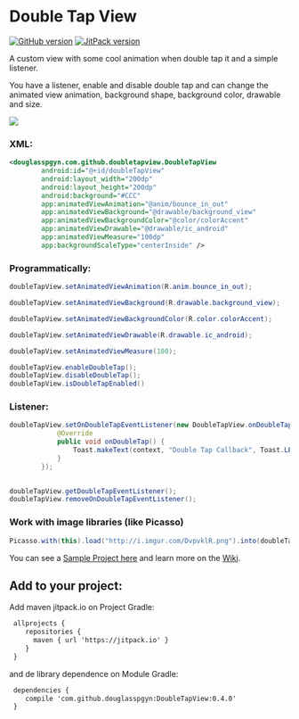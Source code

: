 # Double Tap View
[![GitHub version](https://badge.fury.io/gh/douglasspgyn%2FDoubleTapView.svg)](https://badge.fury.io/gh/douglasspgyn%2FDoubleTapView)
[![JitPack version](https://jitpack.io/v/douglasspgyn/DoubleTapView.svg)](https://jitpack.io/#douglasspgyn/DoubleTapView)

A custom view with some cool animation when double tap it and a simple listener.

You have a listener, enable and disable double tap and can change the animated view animation, background shape, background color, drawable and size.

![](https://media.giphy.com/media/l41JFwECYpeyPknm0/giphy.gif) 

### XML:
```xml
<douglasspgyn.com.github.doubletapview.DoubleTapView
        android:id="@+id/doubleTapView"
        android:layout_width="200dp"
        android:layout_height="200dp"
        android:background="#CCC"
        app:animatedViewAnimation="@anim/bounce_in_out"
        app:animatedViewBackground="@drawable/background_view"
        app:animatedViewBackgroundColor="@color/colorAccent"
        app:animatedViewDrawable="@drawable/ic_android"
        app:animatedViewMeasure="100dp"
        app:backgroundScaleType="centerInside" />
```

### Programmatically:
```java
doubleTapView.setAnimatedViewAnimation(R.anim.bounce_in_out);

doubleTapView.setAnimatedViewBackground(R.drawable.background_view);

doubleTapView.setAnimatedViewBackgroundColor(R.color.colorAccent);

doubleTapView.setAnimatedViewDrawable(R.drawable.ic_android);

doubleTapView.setAnimatedViewMeasure(100);

doubleTapView.enableDoubleTap();
doubleTapView.disableDoubleTap();
doubleTapView.isDoubleTapEnabled()
```

### Listener:
```java
doubleTapView.setOnDoubleTapEventListener(new DoubleTapView.onDoubleTapEventListener() {
            @Override
            public void onDoubleTap() {
                Toast.makeText(context, "Double Tap Callback", Toast.LENGTH_SHORT).show();
            }
        });
        

doubleTapView.getDoubleTapEventListener();
doubleTapView.removeOnDoubleTapEventListener();
```

### Work with image libraries (like Picasso)
```java
Picasso.with(this).load("http://i.imgur.com/DvpvklR.png").into(doubleTapView.getBackgroundImageView());
```
You can see a [Sample Project here](https://github.com/douglasspgyn/DoubleTapViewSample) and learn more on the [Wiki](https://github.com/douglasspgyn/DoubleTapView/wiki).

## Add to your project:

Add maven jitpack.io on Project Gradle:
```xml
 allprojects {
    repositories {
      maven { url 'https://jitpack.io' }
    }
 }
```

and de library dependence on Module Gradle:

```xml
 dependencies {
    compile 'com.github.douglasspgyn:DoubleTapView:0.4.0'
 }
```

